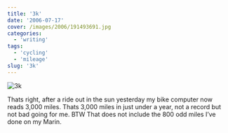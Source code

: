 ```yaml
---
title: '3k'
date: '2006-07-17'
cover: /images/2006/191493691.jpg
categories:
  - 'writing'
tags:
  - 'cycling'
  - 'mileage'
slug: '3k'
---
```


![3k][image-1]

Thats right, after a ride out in the sun yesterday my bike computer now reads 3,000 miles. Thats 3,000 miles in just under a year, not a record but not bad going for me. BTW That does not include the 800 odd miles I’ve done on my Marin.

[image-1]: /images/2006/191493691.jpg
